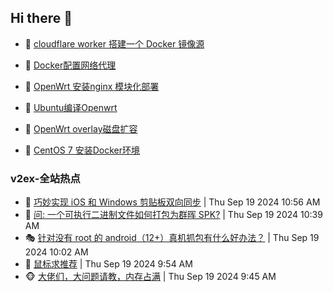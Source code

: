 ## Hi there 👋

<!--
**dkyg666/dkyg666** is a ✨ _special_ ✨ repository because its `README.md` (this file) appears on your GitHub profile.

Here are some ideas to get you started:

- 🔭 I’m currently working on ...
- 🌱 I’m currently learning ...
- 👯 I’m looking to collaborate on ...
- 🤔 I’m looking for help with ...
- 💬 Ask me about ...
- 📫 How to reach me: ...
- 😄 Pronouns: ...
- ⚡ Fun fact: ...
-->

<!-- BLOG-POST-LIST:START -->
- 🦩 [cloudflare worker 搭建一个 Docker 镜像源](http://blog.1996099.xyz/archives/cloudflare-worker-da-jian-yi-ge-docker-jing-xiang-zhan) 

- 🚦 [Docker配置网络代理](http://blog.1996099.xyz/archives/dockerpei-zhi-wang-luo-dai-li) 

- 🫶 [OpenWrt 安装nginx 模块化部署](http://blog.1996099.xyz/archives/openwrt-an-zhuang-nginx-mo-kuai-hua-bu-shu) 

- 🦄 [Ubuntu编译Openwrt](http://blog.1996099.xyz/archives/ubuntuzi-bian-yi-openwrt) 

- 🐻 [OpenWrt overlay磁盘扩容](http://blog.1996099.xyz/archives/openwrt-overlay) 

- 🤖 [CentOS 7 安装Docker环境](http://blog.1996099.xyz/archives/centos-docker) 
<!-- BLOG-POST-LIST:END -->

### v2ex-全站热点
<!-- v2ex:START -->
- 🥸 [巧妙实现 iOS 和 Windows 剪贴板双向同步](https://www.v2ex.com/t/1074155#reply1) | Thu Sep 19 2024 10:56 AM
- 🤗 [问: 一个可执行二进制文件如何打包为群晖 SPK?](https://www.v2ex.com/t/1074150#reply2) | Thu Sep 19 2024 10:39 AM
- 🎭 [针对没有 root 的 android（12+）真机抓包有什么好办法？](https://www.v2ex.com/t/1074142#reply3) | Thu Sep 19 2024 10:02 AM
- 🥷 [鼠标求推荐](https://www.v2ex.com/t/1074140#reply18) | Thu Sep 19 2024 9:54 AM
- 🐵 [大佬们，大问题请教，内存占满](https://www.v2ex.com/t/1074136#reply14) | Thu Sep 19 2024 9:45 AM<!-- v2ex:END -->

